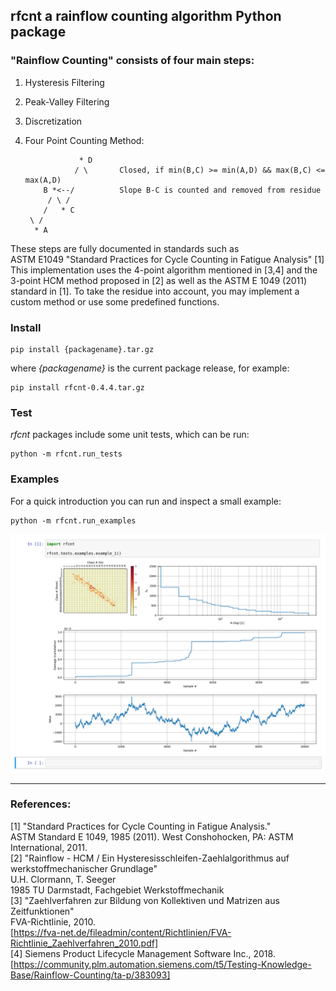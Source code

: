 ## **rfcnt** a rainflow counting algorithm Python package
  
### "Rainflow Counting" consists of four main steps:

  1. Hysteresis Filtering 
  2. Peak-Valley Filtering 
  3. Discretization 
  4. Four Point Counting Method: 

                     * D  
                    / \       Closed, if min(B,C) >= min(A,D) && max(B,C) <= max(A,D)  
             B *<--/          Slope B-C is counted and removed from residue  
              / \ /  
             /   * C  
          \ /  
           * A  

These steps are fully documented in standards such as  
ASTM E1049 "Standard Practices for Cycle Counting in Fatigue Analysis" [1]  
This implementation uses the 4-point algorithm mentioned in [3,4] and the 3-point HCM method proposed in [2] as well as the ASTM E 1049 (2011) standard in [1].
To take the residue into account, you may implement a custom method or use some
predefined functions.
 
### Install
    pip install {packagename}.tar.gz
where _{packagename}_ is the current package release, for example:

    pip install rfcnt-0.4.4.tar.gz

### Test
_rfcnt_ packages include some unit tests, which can be run:

    python -m rfcnt.run_tests
    
### Examples
For a quick introduction you can run and inspect a small example:

    python -m rfcnt.run_examples

![](jupyter_screenshot.png)

---
### References:
[1] "Standard Practices for Cycle Counting in Fatigue Analysis."  
    ASTM Standard E 1049, 1985 (2011).
    West Conshohocken, PA: ASTM International, 2011.  
[2] "Rainflow - HCM / Ein Hysteresisschleifen-Zaehlalgorithmus auf werkstoffmechanischer Grundlage"  
    U.H. Clormann, T. Seeger  
    1985 TU Darmstadt, Fachgebiet Werkstoffmechanik  
[3] "Zaehlverfahren zur Bildung von Kollektiven und Matrizen aus Zeitfunktionen"  
    FVA-Richtlinie, 2010.  
    [https://fva-net.de/fileadmin/content/Richtlinien/FVA-Richtlinie_Zaehlverfahren_2010.pdf]  
[4] Siemens Product Lifecycle Management Software Inc., 2018.  
    [https://community.plm.automation.siemens.com/t5/Testing-Knowledge-Base/Rainflow-Counting/ta-p/383093]  
